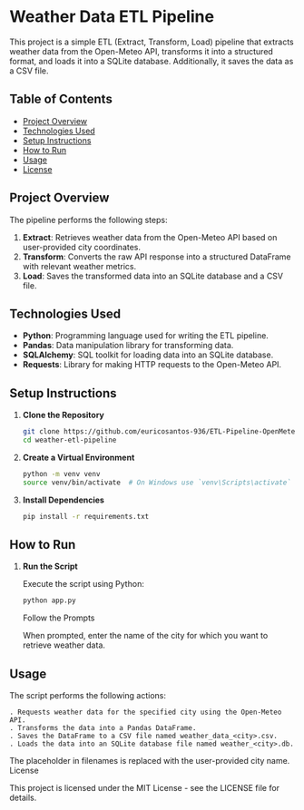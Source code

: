 # Weather Data ETL Pipeline

This project is a simple ETL (Extract, Transform, Load) pipeline that extracts weather data from the Open-Meteo API, transforms it into a structured format, and loads it into a SQLite database. Additionally, it saves the data as a CSV file.

## Table of Contents

- [Project Overview](#project-overview)
- [Technologies Used](#technologies-used)
- [Setup Instructions](#setup-instructions)
- [How to Run](#how-to-run)
- [Usage](#usage)
- [License](#license)

## Project Overview

The pipeline performs the following steps:
1. **Extract**: Retrieves weather data from the Open-Meteo API based on user-provided city coordinates.
2. **Transform**: Converts the raw API response into a structured DataFrame with relevant weather metrics.
3. **Load**: Saves the transformed data into an SQLite database and a CSV file.

## Technologies Used

- **Python**: Programming language used for writing the ETL pipeline.
- **Pandas**: Data manipulation library for transforming data.
- **SQLAlchemy**: SQL toolkit for loading data into an SQLite database.
- **Requests**: Library for making HTTP requests to the Open-Meteo API.

## Setup Instructions

1. **Clone the Repository**

   ```bash
   git clone https://github.com/euricosantos-936/ETL-Pipeline-OpenMeteoApi.git
   cd weather-etl-pipeline
    ```
2. **Create a Virtual Environment**

    ```bash
    python -m venv venv
    source venv/bin/activate  # On Windows use `venv\Scripts\activate`
    ``` 

3. **Install Dependencies**

    ```bash
    pip install -r requirements.txt
    ```
## How to Run

1. **Run the Script**

    Execute the script using Python:
    
    ```bash
    python app.py
    ```

    Follow the Prompts

    When prompted, enter the name of the city for which you want to retrieve weather data.

## Usage

The script performs the following actions:

    . Requests weather data for the specified city using the Open-Meteo API.
    . Transforms the data into a Pandas DataFrame.
    . Saves the DataFrame to a CSV file named weather_data_<city>.csv.
    . Loads the data into an SQLite database file named weather_<city>.db.

The <city> placeholder in filenames is replaced with the user-provided city name.
License

This project is licensed under the MIT License - see the LICENSE file for details.
